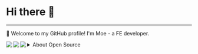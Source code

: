 # Hi there 👋

--- 

🎉 Welcome to my GitHub profile!
I'm Moe - a FE developer.


<img align="left" src="https://github-readme-stats.vercel.app/api?username=moewang0321&show_icons=true&icon_color=805AD5&text_color=718096&bg_color=ffffff&hide_title=true" />
<img align="left" src="https://github-readme-stats.vercel.app/api/top-langs/?username=moewang0321&layout=compact&hide=html&theme=dark" />
<img align="left" src="https://github-readme-streak-stats.herokuapp.com/?user=moewang0321&theme=highcontrast" />



<details>
<summary>About Open Source </summary>

## My main projects:
- [moewang0321.github.io](https://github.com/moewang0321/moewang0321.github.io) - 🚀
- [Vue.js-Chat](https://github.com/moewang0321/LeetCode_EveryDay) - 🐳 
- [LeetCode_EveryDay](https://github.com/moewang0321/LeetCode_EveryDay) - 🚀

[Get More ...](https://github.com/moewang0321)

</details>
